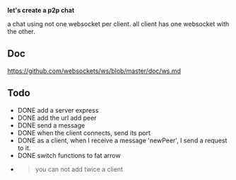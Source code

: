 
**let's create a p2p chat**

a chat using not one websocket per client.
all client has one websocket with the other.

## Doc
https://github.com/websockets/ws/blob/master/doc/ws.md

## Todo
- DONE add a server express
- DONE add the url add peer
- DONE send a message
- DONE when the client connects, send its port
- DONE as a client, when I receive a message 'newPeer', I send a request to it.
- DONE switch functions to fat arrow
- > you can not add twice a client


